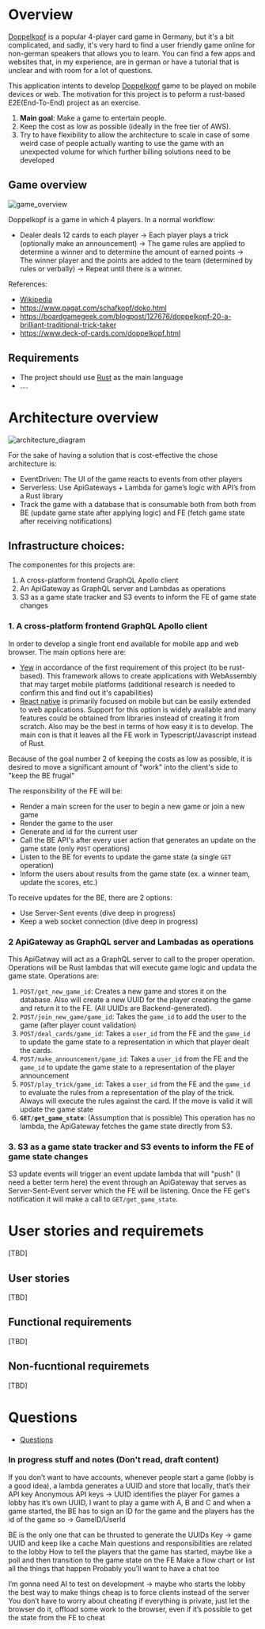 # Overview

[Doppelkopf](https://en.wikipedia.org/wiki/Doppelkopf) is a popular 4-player card game in Germany, but it's a bit complicated, and sadly, it's very hard to find a user friendly game online for non-german speakers that allows you to learn. You can find a few apps and websites that, in my experience, are in german or have a tutorial that is unclear and with room for a lot of questions.

This application intents to develop [Doppelkopf](https://en.wikipedia.org/wiki/Doppelkopf) game to be played on mobile devices or web. The motivation for this project is to peform a rust-based E2E(End-To-End) project as an exercise.

1. **Main goal**: Make a game to entertain people.
1. Keep the cost as low as possible (ideally in the free tier of AWS). 
1. Try to have flexibility to allow the architecture to scale in case of some weird case of people actually wanting to use the game with an unexpected volume for which further billing solutions need to be developed

## Game overview

![game_overview](https://drive.google.com/uc?export=view&id=1mwXmJg7Wf5M09esn7J_9TTux8-zYyMJh)

Doppelkopf is a game in which 4 players. In a normal workflow:
* Dealer deals 12 cards to each player → Each player plays a trick (optionally make an announcement) → The game rules are applied to determine a winner and to determine the amount of earned points → The winner player and the points are added to the team (determined by rules or verbally) → Repeat until there is a winner.

References:
* [Wikipedia](https://en.wikipedia.org/wiki/Doppelkopf)
* https://www.pagat.com/schafkopf/doko.html
* https://boardgamegeek.com/blogpost/127676/doppelkopf-20-a-brilliant-traditional-trick-taker
* https://www.deck-of-cards.com/doppelkopf.html

## Requirements

* The project should use [Rust](https://www.rust-lang.org/) as the main language
* ....

# Architecture overview

![architecture_diagram](https://drive.google.com/uc?export=view&id=1TiFBRmeEne3J1EG_Q1Jk0Z8-5pHftzMI)

For the sake of having a solution that is cost-effective the chose architecture is:
* EventDriven: The UI of the game reacts to events from other players
* Serverless: Use ApiGateways + Lambda for game’s logic with API’s from a Rust library
* Track the game with a database that is consumable both from both from BE (update game state after applying logic) and FE (fetch game state after receiving notifications)

## Infrastructure choices:

The componentes for this projects are:
1. A cross-platform frontend GraphQL Apollo client 
1. An ApiGateway as GraphQL server and Lambdas as operations
1. S3 as a game state tracker and S3 events to inform the FE of game state changes

### 1. A cross-platform frontend GraphQL Apollo client 

In order to develop a single front end available for mobile app and web browser. The main options here are:
* [Yew](https://yew.rs/) in accordance of the first requirement of this project (to be rust-based). This framework allows to create applications with WebAssembly that may target mobile platforms (additional research is needed to confirm this and find out it's capabilities)
* [React native](https://reactnative.dev/) is primarily focused on mobile but can be easily extended to web applications. Support for this option is widely available and many features could be obtained from libraries instead of creating it from scratch. Also may be the best in terms of how easy it is to develop. The main con is that it leaves all the FE work in Typescript/Javascript instead of Rust.

Because of the goal number 2 of keeping the costs as low as possible, it is desired to move a significant amount of "work" into the client's side to "keep the BE frugal"

The responsibility of the FE will be:
* Render a main screen for the user to begin a new game or join a new game
* Render the game to the user
* Generate and id for the current user
* Call the BE API's after every user action that generates an update on the game state (only `POST` operations)
* Listen to the BE for events to update the game state (a single `GET` operation)
* Inform the users about results from the game state (ex. a winner team, update the scores, etc.)

To receive updates for the BE, there are 2 options:
* Use Server-Sent events (dive deep in progress)
* Keep a web socket connection (dive deep in progress)

### 2 ApiGateway as GraphQL server and Lambadas as operations

This ApiGatway will act as a GraphQL server to call to the proper operation. Operations will be Rust lambdas that will execute game logic and updata the game state. Operations are:
1. `POST/get_new_game_id`: Creates a new game and stores it on the database. Also will create a new UUID for the player creating the game and return it to the FE. (All UUIDs are Backend-generated).
1. `POST/join_new_game/game_id`: Takes the `game_id` to add the user to the game (after player count validation)
1. `POST/deal_cards/game_id`: Takes a `user_id` from the FE and the `game_id` to update the game state to a representation in which that player dealt the cards.
1. `POST/make_announcement/game_id`: Takes a `user_id` from the FE and the `game_id` to update the game state to a representation of the player announcement
1. `POST/play_trick/game_id`: Takes a `user_id` from the FE and the `game_id` to evaluate the rules from a representation of the play of the trick. Always will execute the rules against the card. If the move is valid it will update the game state
1. **`GET/get_game_state`**: (Assumption that is possible) This operation has no lambda, the ApiGateway fetches the game state directly from S3.

### 3. S3 as a game state tracker and S3 events to inform the FE of game state changes

S3 update events will trigger an event update lambda that will "push" (I need a better term here) the event through an ApiGateway that serves as Server-Sent-Event server which the FE will be listening.
Once the FE get's notification it will make a call to `GET/get_game_state`.

# User stories and requiremets
[TBD]
## User stories
[TBD]
## Functional requirements
[TBD]
## Non-fucntional requiremets
[TBD]

# Questions

* [Questions](https://github.com/Rbatistab/dopplekopf-cdk/blob/main/docs/QUESTIONS.md)


### In progress stuff and notes (Don't read, draft content)

If you don’t want to have accounts, whenever people start a game (lobby is a good idea), a lambda generates a UUID and store that locally, that’s their API key
Anonymous API keys -> UUID identifies the player
For games a lobby has it’s own UUID, I want to play a game with A, B and C and when a game started, the BE has to sign an ID for the game and the players has the id of the game so -> GameID/UserId

BE is the only one that can be thrusted to generate the UUIDs
Key -> game UUID and keep like a cache
Main questions and responsibilities are related to the lobby
How to tell the players that the game has started, maybe like a poll and then transition to the game state on the FE
Make a flow chart or list all the things that happen
Probably you’ll want to have a chat too

I’m gonna need AI to test on development -> maybe who starts the lobby the best way to make things cheap is to force clients instead of the server
You don’t have to worry about cheating if everything is private, just let the browser do it, offload some work to the browser, even if it’s possible to get the state from the FE to cheat

